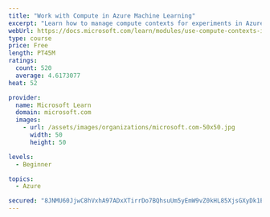 ```yaml
---
title: "Work with Compute in Azure Machine Learning"
excerpt: "Learn how to manage compute contexts for experiments in Azure Machine Learning."
webUrl: https://docs.microsoft.com/learn/modules/use-compute-contexts-in-aml/
type: course
price: Free
length: PT45M
ratings:
  count: 520
  average: 4.6173077
heat: 52

provider:
  name: Microsoft Learn
  domain: microsoft.com
  images:
    - url: /assets/images/organizations/microsoft.com-50x50.jpg
      width: 50
      height: 50

levels:
  - Beginner

topics:
  - Azure

secured: "8JNMU60JjwC8hVxhA97ADxXTirrDo7BQhsuUm5yEmW9vZ0kHL85XjsGXyDk1Eo6NUIIhd41O6B42dLr1aSoGrXDtjL4hpveENz3PbIeGJ6dFDQNoxPLvYJwnTmtVYSNm0ayK6UZHbHeShyrCAAZK4VaPL7Cud+f9qsetwTz5qW+0wBIaGLZQkudXF1HiYdR+y+GiDXwz+A5eYFb6grabe8YenmmtGfRRrjY5CpBJdSGIka2kQp7Adute8HfUMs6VSI5inL/6vVnP13Mg+KRTQUfurx8xU6HC5fy9gp0Lb0DMIV08EfYF2gkmgpnddpJuCEDavm20IXm16VJi7JflR5RjjuQwlPlXY5g9shEbEAQrdozrOjRwSUBNP4/Hj5q8l5vf4VwE3F32lIGvKKD36BBq08daRorbDjFzHAb0Z94=;8RJAAtQeXV+JzL5Pyxi36w=="
---
```


